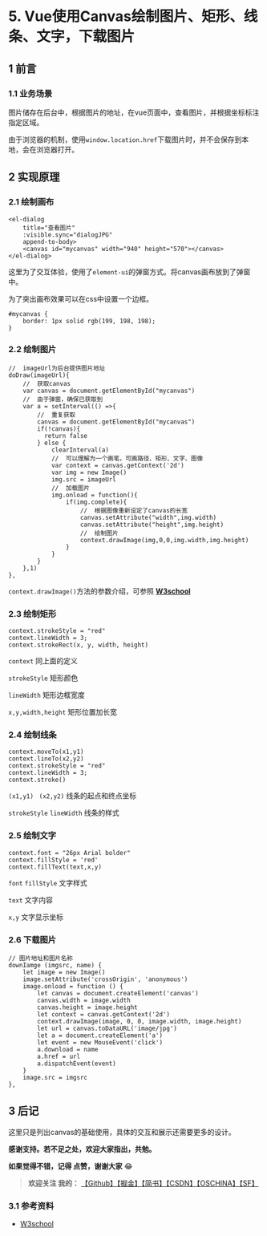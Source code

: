 # 5. Vue使用Canvas绘制图片、矩形、线条、文字，下载图片
## 1 前言
### 1.1 业务场景
图片储存在后台中，根据图片的地址，在vue页面中，查看图片，并根据坐标标注指定区域。

由于浏览器的机制，使用`window.location.href`下载图片时，并不会保存到本地，会在浏览器打开。

## 2 实现原理
### 2.1 绘制画布
```
<el-dialog
    title="查看图片"
    :visible.sync="dialogJPG"
    append-to-body>
    <canvas id="mycanvas" width="940" height="570"></canvas>
</el-dialog>
```
这里为了交互体验，使用了`element-ui`的弹窗方式。将canvas画布放到了弹窗中。

为了突出画布效果可以在css中设置一个边框。
```
#mycanvas {
    border: 1px solid rgb(199, 198, 198);
}
```
### 2.2 绘制图片
```
//  imageUrl为后台提供图片地址
doDraw(imageUrl){
    //  获取canvas
    var canvas = document.getElementById("mycanvas")
    //  由于弹窗，确保已获取到
    var a = setInterval(() =>{
        //  重复获取
        canvas = document.getElementById("mycanvas")
        if(!canvas){
          return false
        } else {
            clearInterval(a)
            //  可以理解为一个画笔，可画路径、矩形、文字、图像
            var context = canvas.getContext('2d')
            var img = new Image()
            img.src = imageUrl
            //  加载图片
            img.onload = function(){
                if(img.complete){
                    //  根据图像重新设定了canvas的长宽
                    canvas.setAttribute("width",img.width)
                    canvas.setAttribute("height",img.height)
                    //  绘制图片
                    context.drawImage(img,0,0,img.width,img.height)
                }
            }
        }
    },1)
},
```
`context.drawImage()`方法的参数介绍，可参照 [**W3school**](http://www.w3school.com.cn/html5/canvas_drawimage.asp)

### 2.3 绘制矩形
```
context.strokeStyle = "red"
context.lineWidth = 3;
context.strokeRect(x, y, width, height)
```
`context` 同上面的定义

`strokeStyle` 矩形颜色

`lineWidth` 矩形边框宽度

`x,y,width,height` 矩形位置加长宽

### 2.4 绘制线条
```
context.moveTo(x1,y1) 
context.lineTo(x2,y2)
context.strokeStyle = "red"
context.lineWidth = 3;
context.stroke()
```
`(x1,y1) ` `(x2,y2)` 线条的起点和终点坐标

`strokeStyle` `lineWidth` 线条的样式

### 2.5 绘制文字
```
context.font = "26px Arial bolder"
context.fillStyle = 'red'
context.fillText(text,x,y)
```
`font` `fillStyle` 文字样式

`text` 文字内容

`x,y` 文字显示坐标

### 2.6 下载图片

```
// 图片地址和图片名称
downIamge (imgsrc, name) { 
    let image = new Image()
    image.setAttribute('crossOrigin', 'anonymous')
    image.onload = function () {
        let canvas = document.createElement('canvas')
        canvas.width = image.width
        canvas.height = image.height
        let context = canvas.getContext('2d')
        context.drawImage(image, 0, 0, image.width, image.height)
        let url = canvas.toDataURL('image/jpg') 
        let a = document.createElement('a')
        let event = new MouseEvent('click')
        a.download = name
        a.href = url
        a.dispatchEvent(event)
    }
    image.src = imgsrc
},
```
## 3 后记
这里只是列出canvas的基础使用，具体的交互和展示还需要更多的设计。

**感谢支持。若不足之处，欢迎大家指出，共勉。**

**如果觉得不错，记得 点赞，谢谢大家** 😂 

> **欢迎关注 我的：** [【Github】](https://github.com/xrkffgg/Tools)[【掘金】](https://juejin.im/user/59c369496fb9a00a4843a3e2/posts)[【简书】](https://www.jianshu.com/u/4ca4daac5890)[【CSDN】](https://blog.csdn.net/xrk_ffgg)[【OSCHINA】](https://my.oschina.net/xrkffgg)[【SF】](https://segmentfault.com/u/xrkffgg/articles)
### 3.1 参考资料
- [W3school](http://www.w3school.com.cn/tags/tag_canvas.asp)